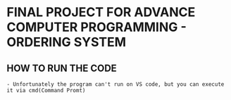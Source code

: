 # FINAL PROJECT FOR ADVANCE COMPUTER PROGRAMMING - ORDERING SYSTEM
## HOW TO RUN THE CODE
    - Unfortunately the program can't run on VS code, but you can execute it via cmd(Command Promt)
